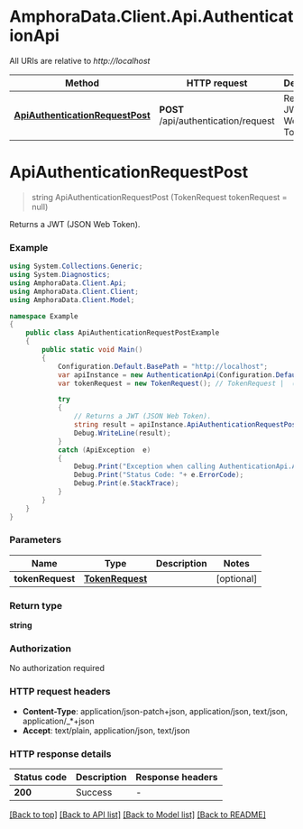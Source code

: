 # AmphoraData.Client.Api.AuthenticationApi

All URIs are relative to *http://localhost*

Method | HTTP request | Description
------------- | ------------- | -------------
[**ApiAuthenticationRequestPost**](AuthenticationApi.md#apiauthenticationrequestpost) | **POST** /api/authentication/request | Returns a JWT (JSON Web Token).


<a name="apiauthenticationrequestpost"></a>
# **ApiAuthenticationRequestPost**
> string ApiAuthenticationRequestPost (TokenRequest tokenRequest = null)

Returns a JWT (JSON Web Token).

### Example
```csharp
using System.Collections.Generic;
using System.Diagnostics;
using AmphoraData.Client.Api;
using AmphoraData.Client.Client;
using AmphoraData.Client.Model;

namespace Example
{
    public class ApiAuthenticationRequestPostExample
    {
        public static void Main()
        {
            Configuration.Default.BasePath = "http://localhost";
            var apiInstance = new AuthenticationApi(Configuration.Default);
            var tokenRequest = new TokenRequest(); // TokenRequest |  (optional) 

            try
            {
                // Returns a JWT (JSON Web Token).
                string result = apiInstance.ApiAuthenticationRequestPost(tokenRequest);
                Debug.WriteLine(result);
            }
            catch (ApiException  e)
            {
                Debug.Print("Exception when calling AuthenticationApi.ApiAuthenticationRequestPost: " + e.Message );
                Debug.Print("Status Code: "+ e.ErrorCode);
                Debug.Print(e.StackTrace);
            }
        }
    }
}
```

### Parameters

Name | Type | Description  | Notes
------------- | ------------- | ------------- | -------------
 **tokenRequest** | [**TokenRequest**](TokenRequest.md)|  | [optional] 

### Return type

**string**

### Authorization

No authorization required

### HTTP request headers

 - **Content-Type**: application/json-patch+json, application/json, text/json, application/_*+json
 - **Accept**: text/plain, application/json, text/json

### HTTP response details
| Status code | Description | Response headers |
|-------------|-------------|------------------|
| **200** | Success |  -  |

[[Back to top]](#) [[Back to API list]](../README.md#documentation-for-api-endpoints) [[Back to Model list]](../README.md#documentation-for-models) [[Back to README]](../README.md)

